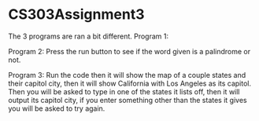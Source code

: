 # CS303Assignment3
The 3 programs are ran a bit different.
Program 1: 

Program 2: Press the run button to see if the word given is a palindrome or not.

Program 3: Run the code then it will show the map of a couple states and their capitol city, then it will show California with Los Angeles as its capitol. 
Then you will be asked to type in one of the states it lists off, then it will output its capitol city, if you enter something other than the states it gives you will be asked to try again.
